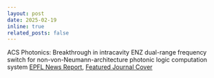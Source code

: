 ```yaml
---
layout: post
date: 2025-02-19
inline: true
related_posts: false
---
```


ACS Photonics: Breakthrough in intracavity ENZ dual-range frequency switch for non-von-Neumann-architecture photonic logic computation system [EPFL News Report](https://actu.epfl.ch/news/effiencient-epsilon-near-zero-intracavity-dual-r-2/), [Featured Journal Cover](https://pubs.acs.org/cms/10.1021/apchd5.2025.12.issue-3/asset/apchd5.2025.12.issue-3.xlargecover-2.jpg)
